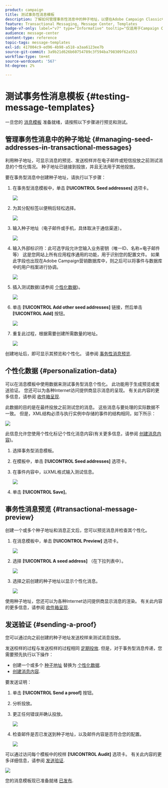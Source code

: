 ```yaml
---
product: campaign
title: 测试事务性消息模板
description: 了解如何管理事务性消息中的种子地址，以便在Adobe Campaign Classic中预览和测试它们
feature: Transactional Messaging, Message Center, Templates
badge-v7-only: label="v7" type="Informative" tooltip="仅适用于Campaign Classicv7"
audience: message-center
content-type: reference
topic-tags: message-templates
exl-id: 417004c9-ed96-4b98-a518-a3aa6123ee7b
source-git-commit: 3a9b21d626b60754789c3f594ba798309f62a553
workflow-type: tm+mt
source-wordcount: '567'
ht-degree: 2%

---
```


# 测试事务性消息模板 {#testing-message-templates}



一旦您的 [消息模板](../../message-center/using/creating-the-message-template.md) 准备就绪，请按照以下步骤进行预览和测试。

## 管理事务性消息中的种子地址 {#managing-seed-addresses-in-transactional-messages}

利用种子地址，可显示消息的预览、发送校样并在电子邮件或短信投放之前测试消息的个性化情况。 种子地址已链接到投放，并且无法用于其他投放。

要在事务型消息中创建种子地址，请执行以下步骤：

1. 在事务型消息模板中，单击 **[!UICONTROL Seed addresses]** 选项卡。

   ![](assets/messagecenter_create_seedaddr_001.png)

1. 为其分配标签以便稍后轻松选择。

   ![](assets/messagecenter_create_seedaddr_002.png)

1. 输入种子地址（电子邮件或手机，具体取决于通信渠道）。

   ![](assets/messagecenter_create_seedaddr_003.png)

1. 输入外部标识符：此可选字段允许您输入业务密钥（唯一ID、名称+电子邮件等） 这是您网站上所有应用程序通用的功能，用于识别您的配置文件。 如果此字段也出现在Adobe Campaign营销数据库中，则之后可以将事件与数据库中的用户档案进行协调。

   ![](assets/messagecenter_create_seedaddr_003bis.png)

1. 插入测试数据(请参阅 [个性化数据](#personalization-data))。

   ![](assets/messagecenter_create_custo_001.png)

   <!--## Creating several seed addresses {#creating-several-seed-addresses}-->
1. 单击 **[!UICONTROL Add other seed addresses]** 链接，然后单击 **[!UICONTROL Add]** 按钮。

   ![](assets/messagecenter_create_seedaddr_004.png)

   <!--1. Follow the configuration steps for a seed address detailed in the [Creating a seed address](#creating-a-seed-address) section.-->
1. 重复此过程，根据需要创建所需数量的地址。

   ![](assets/messagecenter_create_seedaddr_008.png)

创建地址后，即可显示其预览和个性化。 请参阅 [事务性消息预览](#transactional-message-preview).

## 个性化数据 {#personalization-data}

可以在消息模板中使用数据来测试事务型消息个性化。 此功能用于生成预览或发送验证。 您还可以为各种Internet访问提供商显示消息的呈现。 有关此内容的更多信息，请参阅 [收件箱呈现](../../delivery/using/inbox-rendering.md).

此数据的目的是在最终投放之前测试您的消息。 这些消息与要处理的实际数据不一致。 但是，XML结构必须与执行实例中存储的事件的结构相同，如下所示：

![](assets/messagecenter_create_custo_006.png)

此信息允许您使用个性化标记个性化消息内容(有关更多信息，请参阅 [创建消息内容](../../message-center/using/creating-the-message-template.md#creating-message-content))。

1. 选择事务型消息模板。

1. 在模板中，单击 **[!UICONTROL Seed addresses]** 选项卡。

1. 在事件内容中，以XML格式输入测试信息。

   ![](assets/messagecenter_create_custo_001.png)

1. 单击 **[!UICONTROL Save]**。

## 事务性消息预览 {#transactional-message-preview}

创建一个或多个种子地址和消息正文后，您可以预览消息并检查其个性化。

1. 在消息模板中，单击 **[!UICONTROL Preview]** 选项卡。

   ![](assets/messagecenter_preview_001.png)

1. 选择 **[!UICONTROL A seed address]** （在下拉列表中）。

   ![](assets/messagecenter_preview_002.png)

1. 选择之前创建的种子地址以显示个性化消息。

   ![](assets/messagecenter_create_seedaddr_009.png)

使用种子地址，您还可以为各种Internet访问提供商显示消息的渲染。 有关此内容的更多信息，请参阅 [收件箱呈现](../../delivery/using/inbox-rendering.md).

## 发送验证 {#sending-a-proof}

您可以通过向之前创建的种子地址发送校样来测试消息投放。

发送校样的过程与发送校样的过程相同 [定期投放](../../delivery/using/steps-validating-the-delivery.md#sending-a-proof). 但是，对于事务型消息传递，您需要预先执行以下操作：

* 创建一个或多个 [种子地址](#managing-seed-addresses-in-transactional-messages) 替换为 [个性化数据](#personalization-data).
* [创建消息内容](../../message-center/using/creating-the-message-template.md#creating-message-content).

要发送证明：

1. 单击 **[!UICONTROL Send a proof]** 按钮。
1. 分析投放。
1. 更正任何错误并确认投放。

   ![](assets/messagecenter_send_proof_001.png)

1. 检查邮件是否已发送到种子地址，以及邮件内容是否符合您的配置。

   ![](assets/messagecenter_send_proof_002.png)

可以通过访问每个模板中的校样 **[!UICONTROL Audit]** 选项卡。 有关此内容的更多详细信息，请参阅 [发送验证](../../delivery/using/steps-validating-the-delivery.md#sending-a-proof).

![](assets/messagecenter_send_proof_003.png)

您的消息模板现已准备就绪 [已发布](../../message-center/using/publishing-message-templates.md).